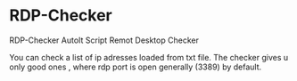 # RDP-Checker
RDP-Checker
AutoIt Script Remot Desktop Checker

You can check a list of ip adresses loaded from txt file.
The checker gives u only good ones , where rdp port is open generally (3389) by default.
